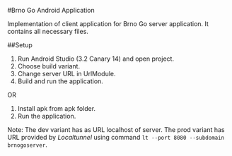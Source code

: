 #Brno Go Android Application

Implementation of client application for Brno Go server application.
It contains all necessary files.

##Setup

1. Run Android Studio (3.2 Canary 14) and open project.
2. Choose build variant.
3. Change server URL in UrlModule.
4. Build and run the application.

OR

1. Install apk from apk folder.
2. Run the application.

Note: The dev variant has as URL localhost of server.
The prod variant has URL provided by *Localtunnel* using command
 `lt --port 8080 --subdomain brnogoserver`.
